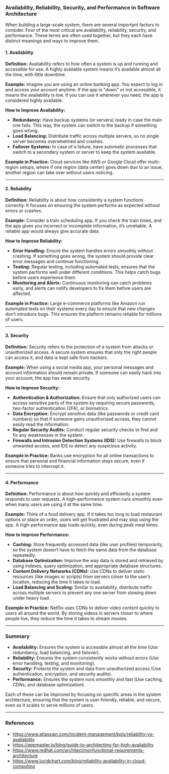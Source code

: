 ### Availability, Reliability, Security, and Performance in Software Architecture

When building a large-scale system, there are several important factors to consider. Four of the most critical are availability, reliability, security, and performance. These terms are often used together, but they each have distinct meanings and ways to improve them.

#### 1. **Availability**

**Definition:** Availability refers to how often a system is up and running and accessible for use. A highly available system means it’s available almost all the time, with little downtime.

**Example:** Imagine you are using an online banking app. You expect to log in and access your account anytime. If the app is "down" or not accessible, it means the availability is low. If you can use it whenever you need, the app is considered highly available.

**How to Improve Availability:**
- **Redundancy:** Have backup systems (or servers) ready in case the main one fails. This way, the system can switch to the backup if something goes wrong.
- **Load Balancing:** Distribute traffic across multiple servers, so no single server becomes overwhelmed and crashes.
- **Failover Systems:** In case of a failure, have automatic processes that switch to a secondary system or server to keep the system available.
  
**Example in Practice:** Cloud services like AWS or Google Cloud offer multi-region setups, where if one region (data center) goes down due to an issue, another region can take over without users noticing.

---

#### 2. **Reliability**

**Definition:** Reliability is about how consistently a system functions correctly. It focuses on ensuring the system performs as expected without errors or crashes.

**Example:** Consider a train scheduling app. If you check the train times, and the app gives you incorrect or incomplete information, it’s unreliable. A reliable app would always give accurate data.

**How to Improve Reliability:**
- **Error Handling:** Ensure the system handles errors smoothly without crashing. If something goes wrong, the system should provide clear error messages and continue functioning.
- **Testing:** Regular testing, including automated tests, ensures that the system performs well under different conditions. This helps catch bugs before users experience them.
- **Monitoring and Alerts:** Continuous monitoring can catch problems early, and alerts can notify developers to fix them before users are affected.

**Example in Practice:** Large e-commerce platforms like Amazon run automated tests on their systems every day to ensure that new changes don’t introduce bugs. This ensures the platform remains reliable for millions of users.

---

#### 3. **Security**

**Definition:** Security refers to the protection of a system from attacks or unauthorized access. A secure system ensures that only the right people can access it, and data is kept safe from hackers.

**Example:** When using a social media app, your personal messages and account information should remain private. If someone can easily hack into your account, the app has weak security.

**How to Improve Security:**
- **Authentication & Authorization:** Ensure that only authorized users can access sensitive parts of the system by requiring secure passwords, two-factor authentication (2FA), or biometrics.
- **Data Encryption:** Encrypt sensitive data (like passwords or credit card numbers) so that if someone gains unauthorized access, they cannot easily read the information.
- **Regular Security Audits:** Conduct regular security checks to find and fix any weaknesses in the system.
- **Firewalls and Intrusion Detection Systems (IDS):** Use firewalls to block unwanted access, and IDS to detect any suspicious activity.

**Example in Practice:** Banks use encryption for all online transactions to ensure that personal and financial information stays secure, even if someone tries to intercept it.

---

#### 4. **Performance**

**Definition:** Performance is about how quickly and efficiently a system responds to user requests. A high-performance system runs smoothly even when many users are using it at the same time.

**Example:** Think of a food delivery app. If it takes too long to load restaurant options or place an order, users will get frustrated and may stop using the app. A high-performance app loads quickly, even during peak meal times.

**How to Improve Performance:**
- **Caching:** Store frequently accessed data (like user profiles) temporarily, so the system doesn’t have to fetch the same data from the database repeatedly.
- **Database Optimization:** Improve the way data is stored and retrieved by using indexes, query optimization, and appropriate database structures.
- **Content Delivery Networks (CDNs):** Use CDNs to deliver static resources (like images or scripts) from servers closer to the user’s location, reducing the time it takes to load.
- **Load Balancing and Scaling:** Similar to availability, distribute traffic across multiple servers to prevent any one server from slowing down under heavy load.

**Example in Practice:** Netflix uses CDNs to deliver video content quickly to users all around the world. By storing videos in servers closer to where people live, they reduce the time it takes to stream movies.

---

### Summary

- **Availability:** Ensures the system is accessible almost all the time (Use redundancy, load balancing, and failover).
- **Reliability:** Ensures the system consistently works without errors (Use error handling, testing, and monitoring).
- **Security:** Protects the system and data from unauthorized access (Use authentication, encryption, and security audits).
- **Performance:** Ensures the system runs smoothly and fast (Use caching, CDNs, and database optimization).

Each of these can be improved by focusing on specific areas in the system architecture, ensuring that the system is user-friendly, reliable, and secure, even as it scales to serve millions of users.

---

### References
- https://www.atlassian.com/incident-management/kpis/reliability-vs-availability
- https://appmaster.io/blog/guide-to-architecting-for-high-availability
- https://www.redhat.com/architect/nonfunctional-requirements-architecture
- https://www.lucidchart.com/blog/reliability-availability-in-cloud-computing
